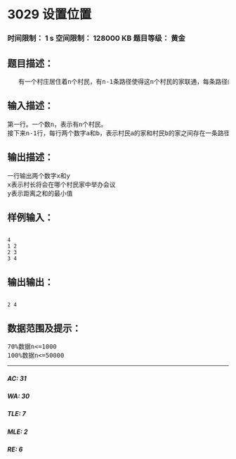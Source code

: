 # 3029 设置位置   
### 时间限制： 1 s     空间限制： 128000 KB     题目等级： 黄金  
## 题目描述：  

<pre>
   有一个村庄居住着n个村民，有n-1条路径使得这n个村民的家联通，每条路径的长度都为1。现在村长希望在某个村民家中召开一场会议，村长希望所有村民到会议地点的距离之和最小，那么村长应该要把会议地点设置在哪个村民的家中，并且这个距离总和最小是多少？若有多个节点都满足条件，则选择节点编号最小的那个点。
</pre>
  
  
## 输入描述：  

<pre>
第一行。一个数n，表示有n个村民。
接下来n-1行，每行两个数字a和b，表示村民a的家和村民b的家之间存在一条路径。
</pre>
  
  
## 输出描述：  

<pre>
一行输出两个数字x和y
x表示村长将会在哪个村民家中举办会议
y表示距离之和的最小值
</pre>
  
  
## 样例输入：  

<pre><code>
4
1 2
2 3
3 4
</code></pre>
  
  
## 输出输出：  

<pre><code>
2 4
</code></pre>
  
  
## 数据范围及提示：  

<pre>
70%数据n<=1000
100%数据n<=50000
</pre>
  
  
***  

##### AC: 31  
##### WA: 30  
##### TLE: 7  
##### MLE: 2  
##### RE: 6  
